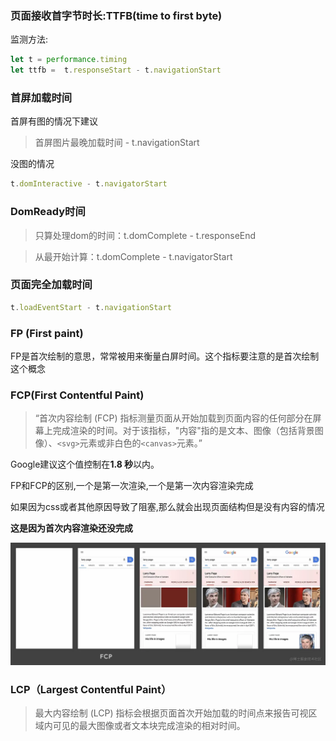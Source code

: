### 页面接收首字节时长:TTFB(time to first byte)

监测方法:

```js
let t = performance.timing
let ttfb =  t.responseStart - t.navigationStart
```

### 首屏加载时间

首屏有图的情况下建议

> 首屏图片最晚加载时间 - t.navigationStart

没图的情况

```js
t.domInteractive - t.navigatorStart
```

### DomReady时间

> 只算处理dom的时间：t.domComplete - t.responseEnd

> 从最开始计算：t.domComplete - t.navigatorStart

### 页面完全加载时间

```js
t.loadEventStart - t.navigationStart
```

### FP (First paint)

FP是首次绘制的意思，常常被用来衡量白屏时间。这个指标要注意的是首次绘制这个概念

### FCP(**First Contentful Paint**)

> “首次内容绘制 (FCP) 指标测量页面从开始加载到页面内容的任何部分在屏幕上完成渲染的时间。对于该指标，"内容"指的是文本、图像（包括背景图像）、`<svg>`元素或非白色的`<canvas>`元素。”

Google建议这个值控制在**1.8 秒**以内。



FP和FCP的区别,一个是第一次渲染,一个是第一次内容渲染完成

如果因为css或者其他原因导致了阻塞,那么就会出现页面结构但是没有内容的情况

**这是因为首次内容渲染还没完成**

![Untitled_4.png](../image/58b0957f0c8d40e1a2005455b0207314tplv-k3u1fbpfcp-zoom-in-crop-mark3024000.webp)

### LCP（**Largest Contentful Paint**）

> 最大内容绘制 (LCP) 指标会根据页面首次开始加载的时间点来报告可视区域内可见的最大图像或者文本块完成渲染的相对时间。


















